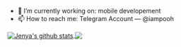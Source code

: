 - 🔭 I’m currently working on: mobile developement
- 📫 How to reach me: Telegram Account — @iampooh

<a href="https://github.com/DightMerc">
  <img align="center" src="https://github-readme-stats.vercel.app/api?username=DightMerc&show_icons=true&include_all_commits=true&line_height=20" alt="Jenya's github stats" />
</a>
<a href="https://github.com/DightMerc">
  <img align="center" src="https://github-readme-stats.vercel.app/api/top-langs/?username=DightMerc&layout=compact" />
</a>

